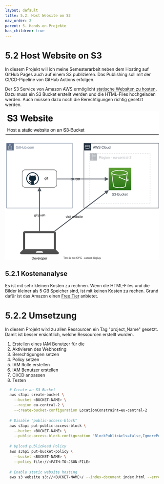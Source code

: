 ```yaml
---
layout: default
title: 5.2. Host Website on S3
nav_order: 2
parent: 5. Hands-on-Projekte
has_children: true
---
```


# 5.2 Host Website on S3

In diesem Projekt will ich meine Semesterarbeit neben dem Hosting auf GitHub Pages auch auf einem S3 publizieren. Das Publishing soll mit der CI/CD-Pipeline von GitHub Actions erfolgen.

Der S3 Service von Amazon AWS ermöglicht [statische Websiten zu hosten](https://docs.aws.amazon.com/AmazonS3/latest/userguide/WebsiteHosting.html). Dazu muss ein S3 Bucket erstellt werden und die HTML-Files hochgeladen werden. Auch müssen dazu noch die Berechtigungen richtig gesetzt werden.

![2023_S3_Website](../../ressources/images/2023_s3_website.svg)

## 5.2.1 Kostenanalyse

Es ist mit sehr kleinen Kosten zu rechnen. Wenn die HTML-Files und die Bilder kleiner als 5 GB Speicher sind, ist mit keinen Kosten zu rechen. Grund dafür ist das Amazon einen [Free Tier](https://aws.amazon.com/free) anbietet.

# 5.2.2 Umsetzung

In diesem Projekt wird zu allen Ressourcen ein Tag "project_Name" gesetzt. Damit ist besser ersichtlich, welche Ressourcen erstellt wurden.

1. Erstellen eines IAM Benutzer für die
2. Aktivieren des Webhosting
3. Berechtigungen setzen
4. Policy setzen
5. IAM Rolle erstellen
6. IAM Benutzer erstellen
7. CI/CD anpassen
8. Testen

```bash
  # Create an S3 Bucket
  aws s3api create-bucket \
    --bucket <BUCKET-NAME> \
    --region eu-central-2 \
    --create-bucket-configuration LocationConstraint=eu-central-2

  # Disable "public-access-block"
  aws s3api put-public-access-block \
    --bucket <BUCKET-NAME> \
    --public-access-block-configuration "BlockPublicAcls=false,IgnorePublicAcls=false,BlockPublicPolicy=false,RestrictPublicBuckets=false"

  # Upload publicRead Policy
  aws s3api put-bucket-policy \
    --bucket <BUCKET-NAME> \
    --policy file://<PATH-TO-JSON-FILE>

  # Enable static website hosting
  aws s3 website s3://<BUCKET-NAME>/ --index-document index.html --error-document error.html

  
```